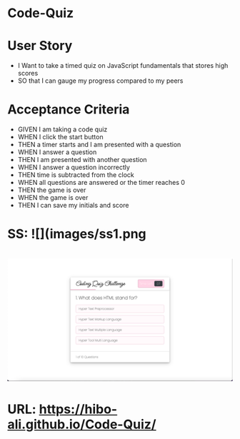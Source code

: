 # Code-Quiz

# User Story
* I Want to take a timed quiz on JavaScript fundamentals that stores high scores
* SO that I can gauge my progress compared to my peers

# Acceptance Criteria

* GIVEN I am taking a code quiz
* WHEN I click the start button
* THEN a timer starts and I am presented with a question
* WHEN I answer a question
* THEN I am presented with another question
* WHEN I answer a question incorrectly
* THEN time is subtracted from the clock
* WHEN all questions are answered or the timer reaches 0
* THEN the game is over
* WHEN the game is over
* THEN I can save my initials and score


# SS: ![](images/ss1.png 
# ![](images/ss2.png) 


# URL: https://hibo-ali.github.io/Code-Quiz/
